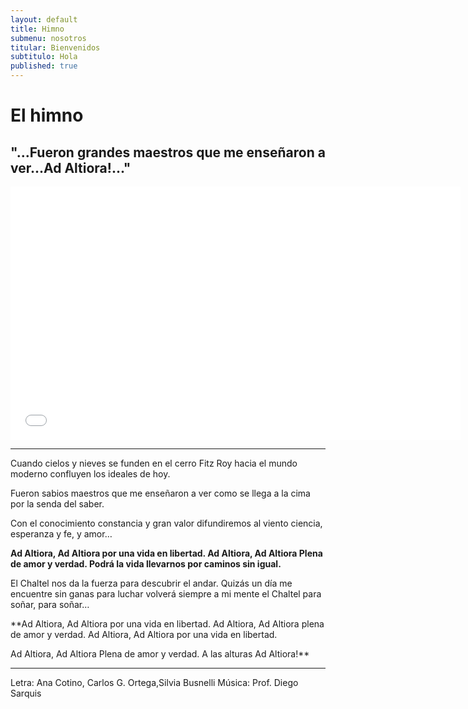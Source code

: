 ```yaml
---
layout: default
title: Himno
submenu: nosotros
titular: Bienvenidos
subtitulo: Hola
published: true
---
```


# El himno

## "...Fueron grandes maestros que me enseñaron a ver...Ad Altiora!..." 

<iframe width="720" height="405" src="//www.youtube.com/embed/hMHJ5aUg9Nk" frameborder="0" allowfullscreen></iframe>

---


Cuando cielos y nieves
se funden en el cerro Fitz Roy
hacia el mundo moderno
confluyen los ideales de hoy.

Fueron sabios maestros
que me enseñaron a ver
como se llega a la cima
por la senda del saber.

Con el conocimiento
constancia y gran valor
difundiremos al viento
ciencia, esperanza y fe, y amor…

**Ad Altiora, Ad Altiora 
por una vida en libertad.
Ad Altiora, Ad Altiora
Plena de amor y verdad.
Podrá la vida llevarnos
por caminos sin igual.**

El Chaltel nos da la fuerza
para descubrir el andar.
Quizás un día me encuentre
sin ganas para luchar
volverá siempre a mi mente
el Chaltel para soñar, para soñar…

**Ad Altiora, Ad Altiora 
por una vida en libertad.
Ad Altiora, Ad Altiora
plena de amor y verdad.
Ad Altiora, Ad Altiora 
por una vida en libertad.

Ad Altiora, Ad Altiora
Plena de amor y verdad.
A las alturas Ad Altiora!**

---

Letra: Ana Cotino, Carlos G. Ortega,Silvia Busnelli
Música: Prof. Diego Sarquis